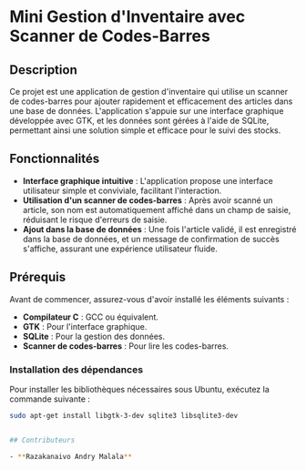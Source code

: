 # Mini Gestion d'Inventaire avec Scanner de Codes-Barres

## Description

Ce projet est une application de gestion d'inventaire qui utilise un scanner de codes-barres pour ajouter rapidement et efficacement des articles dans une base de données. L'application s'appuie sur une interface graphique développée avec GTK, et les données sont gérées à l'aide de SQLite, permettant ainsi une solution simple et efficace pour le suivi des stocks.

## Fonctionnalités

- **Interface graphique intuitive** : L'application propose une interface utilisateur simple et conviviale, facilitant l'interaction.
- **Utilisation d'un scanner de codes-barres** : Après avoir scanné un article, son nom est automatiquement affiché dans un champ de saisie, réduisant le risque d'erreurs de saisie.
- **Ajout dans la base de données** : Une fois l'article validé, il est enregistré dans la base de données, et un message de confirmation de succès s'affiche, assurant une expérience utilisateur fluide.

## Prérequis

Avant de commencer, assurez-vous d'avoir installé les éléments suivants :

- **Compilateur C** : GCC ou équivalent.
- **GTK** : Pour l'interface graphique.
- **SQLite** : Pour la gestion des données.
- **Scanner de codes-barres** : Pour lire les codes-barres.

### Installation des dépendances

Pour installer les bibliothèques nécessaires sous Ubuntu, exécutez la commande suivante :

```bash
sudo apt-get install libgtk-3-dev sqlite3 libsqlite3-dev


## Contributeurs

- **Razakanaivo Andry Malala**


